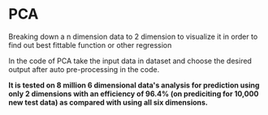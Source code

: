 # PCA
Breaking down a n dimension data to 2 dimension to visualize it in order to find out best fittable function or other regression

In the code of PCA take the input data in dataset and choose the desired output after auto pre-processing in the code.

 **It is tested on 8 million 6 dimensional data's analysis for prediction using only 2 dimensions with an efficiency of 96.4% (on prediciting for 10,000 new test data) as compared with using all six dimensions.**
